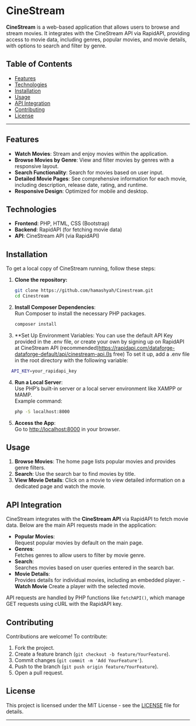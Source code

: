 
# CineStream

**CineStream** is a web-based application that allows users to browse and stream movies. It integrates with the CineStream API via RapidAPI, providing access to movie data, including genres, popular movies, and movie details, with options to search and filter by genre.

## Table of Contents

- [Features](#features)
- [Technologies](#technologies)
- [Installation](#installation)
- [Usage](#usage)
- [API Integration](#api-integration)
- [Contributing](#contributing)
- [License](#license)

---

## Features

- **Watch Movies**: Stream and enjoy movies within the application.
- **Browse Movies by Genre**: View and filter movies by genres with a responsive layout.
- **Search Functionality**: Search for movies based on user input.
- **Detailed Movie Pages**: See comprehensive information for each movie, including description, release date, rating, and runtime.
- **Responsive Design**: Optimized for mobile and desktop.



## Technologies

- **Frontend**: PHP, HTML, CSS (Bootstrap)
- **Backend**: RapidAPI (for fetching movie data)
- **API**: CineStream API (via RapidAPI)

## Installation

To get a local copy of CineStream running, follow these steps:

1. **Clone the repository:**
   ```bash
   git clone https://github.com/hamashyah/Cinestream.git
   cd Cinestream
   ```

2. **Install Composer Dependencies**:  
   Run Composer to install the necessary PHP packages.
   ```bash
   composer install
   ```

3. **Set Up Environment Variables:
You can use the default API Key provided in the .env file, or create your own by signing up on RapidAPI at CineStream API (recommended)https://rapidapi.com/dataforge-dataforge-default/api/cinestream-api.(Is free) To set it up, add a .env file in the root directory with the following variable:
  
```bash
  API_KEY=your_rapidapi_key
   ```

4. **Run a Local Server**:  
   Use PHP’s built-in server or a local server environment like XAMPP or MAMP.  
   Example command:
   ```bash
   php -S localhost:8000
   ```

5. **Access the App**:  
   Go to [http://localhost:8000](http://localhost:8000) in your browser.

## Usage

1. **Browse Movies**: The home page lists popular movies and provides genre filters.
2. **Search**: Use the search bar to find movies by title.
3. **View Movie Details**: Click on a movie to view detailed information on a dedicated page and watch the movie.

## API Integration

CineStream integrates with the **CineStream API** via RapidAPI to fetch movie data. Below are the main API requests made in the application:

- **Popular Movies**:  
  Request popular movies by default on the main page.
- **Genres**:  
  Fetches genres to allow users to filter by movie genre.
- **Search**:  
  Searches movies based on user queries entered in the search bar.
- **Movie Details**:  
  Provides details for individual movies, including an embedded player.
-**Watch Movie**
Create a player with the selected movie.

API requests are handled by PHP functions like `fetchAPI()`, which manage GET requests using cURL with the RapidAPI key.

## Contributing

Contributions are welcome! To contribute:

1. Fork the project.
2. Create a feature branch (`git checkout -b feature/YourFeature`).
3. Commit changes (`git commit -m 'Add YourFeature'`).
4. Push to the branch (`git push origin feature/YourFeature`).
5. Open a pull request.

## License

This project is licensed under the MIT License - see the [LICENSE](LICENSE) file for details.

---

